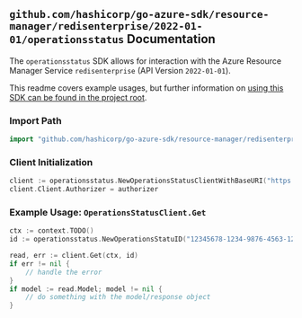 
## `github.com/hashicorp/go-azure-sdk/resource-manager/redisenterprise/2022-01-01/operationsstatus` Documentation

The `operationsstatus` SDK allows for interaction with the Azure Resource Manager Service `redisenterprise` (API Version `2022-01-01`).

This readme covers example usages, but further information on [using this SDK can be found in the project root](https://github.com/hashicorp/go-azure-sdk/tree/main/docs).

### Import Path

```go
import "github.com/hashicorp/go-azure-sdk/resource-manager/redisenterprise/2022-01-01/operationsstatus"
```


### Client Initialization

```go
client := operationsstatus.NewOperationsStatusClientWithBaseURI("https://management.azure.com")
client.Client.Authorizer = authorizer
```


### Example Usage: `OperationsStatusClient.Get`

```go
ctx := context.TODO()
id := operationsstatus.NewOperationsStatuID("12345678-1234-9876-4563-123456789012", "locationValue", "operationIdValue")

read, err := client.Get(ctx, id)
if err != nil {
	// handle the error
}
if model := read.Model; model != nil {
	// do something with the model/response object
}
```
